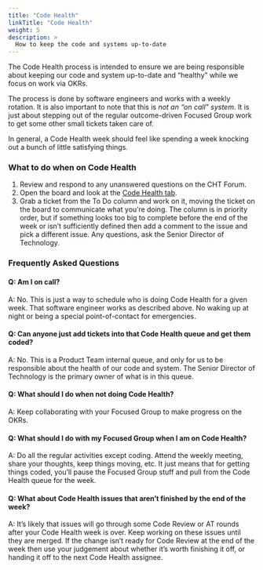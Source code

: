 ```yaml
---
title: "Code Health"
linkTitle: "Code Health"
weight: 5
description: >
  How to keep the code and systems up-to-date
---
```


The Code Health process is intended to ensure we are being responsible about keeping our code and system up-to-date and “healthy” while we focus on work via OKRs.

The process is done by software engineers and works with a weekly rotation. It is also important to note that this is *not an “on call” system*. It is just about stepping out of the regular outcome-driven Focused Group work to get some other small tickets taken care of.

In general, a Code Health week should feel like spending a week knocking out a bunch of little satisfying things.

### What to do when on Code Health

1. Review and respond to any unanswered questions on the CHT Forum.
2. Open the board and look at the [Code Health tab](https://github.com/orgs/medic/projects/134/views/4).
3. Grab a ticket from the To Do column and work on it, moving the ticket on the board to communicate what you’re doing. The column is in priority order, but if something looks too big to complete before the end of the week or isn’t sufficiently defined then add a comment to the issue and pick a different issue. Any questions, ask the Senior Director of Technology. 

### Frequently Asked Questions

#### Q: Am I on call?

A: No. This is just a way to schedule who is doing Code Health for a given week. That software engineer works as described above. No waking up at night or being a special point-of-contact for emergencies.

#### Q: Can anyone just add tickets into that Code Health queue and get them coded?
A: No. This is a Product Team internal queue, and only for us to be responsible about the health of our code and system. The Senior Director of Technology is the primary owner of what is in this queue.

#### Q: What should I do when not doing Code Health?
A: Keep collaborating with your Focused Group to make progress on the OKRs.

#### Q: What should I do with my Focused Group when I am on Code Health?
A: Do all the regular activities except coding. Attend the weekly meeting, share your thoughts, keep things moving, etc. It just means that for getting things coded, you’ll pause the Focused Group stuff and pull from the Code Health queue for the week.

#### Q: What about Code Health issues that aren’t finished by the end of the week?
A: It’s likely that issues will go through some Code Review or AT rounds after your Code Health week is over. Keep working on these issues until they are merged. If the change isn’t ready for Code Review at the end of the week then use your judgement about whether it’s worth finishing it off, or handing it off to the next Code Health assignee.
